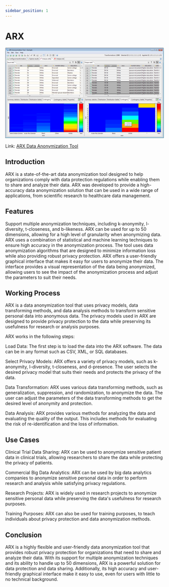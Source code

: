 ```yaml
---
sidebar_position: 1
---
```

# ARX 

![](../tools/img/arx.png)

Link: [ARX Data Anonymization Tool](https://arx.deidentifier.org/)
## Introduction
ARX is a state-of-the-art data anonymization tool designed to help organizations comply with data protection regulations while enabling them to share and analyze their data. ARX was developed to provide a high-accuracy data anonymization solution that can be used in a wide range of applications, from scientific research to healthcare data management.

## Features
Support multiple anonymization techniques, including k-anonymity, l-diversity, t-closeness, and b-likeness.
ARX can be used for up to 50 dimensions, allowing for a high level of granularity when anonymizing data.
ARX uses a combination of statistical and machine learning techniques to ensure high accuracy in the anonymization process. The tool uses data anonymization algorithms that are designed to minimize information loss while also providing robust privacy protection.
ARX offers a user-friendly graphical interface that makes it easy for users to anonymize their data. The interface provides a visual representation of the data being anonymized, allowing users to see the impact of the anonymization process and adjust the parameters to suit their needs.

## Working Process

ARX is a data anonymization tool that uses privacy models, data transforming methods, and data analysis methods to transform sensitive personal data into anonymous data. The privacy models used in ARX are designed to provide privacy protection to the data while preserving its usefulness for research or analysis purposes.

ARX works in the following steps:

Load Data: The first step is to load the data into the ARX software. The data can be in any format such as CSV, XML, or SQL databases.

Select Privacy Models: ARX offers a variety of privacy models, such as k-anonymity, l-diversity, t-closeness, and d-presence. The user selects the desired privacy model that suits their needs and protects the privacy of the data.

Data Transformation: ARX uses various data transforming methods, such as generalization, suppression, and randomization, to anonymize the data. The user can adjust the parameters of the data transforming methods to get the desired level of anonymity and protection.

Data Analysis: ARX provides various methods for analyzing the data and evaluating the quality of the output. This includes methods for evaluating the risk of re-identification and the loss of information.

## Use Cases

Clinical Trial Data Sharing: ARX can be used to anonymize sensitive patient data in clinical trials, allowing researchers to share the data while protecting the privacy of patients.

Commercial Big Data Analytics: ARX can be used by big data analytics companies to anonymize sensitive personal data in order to perform research and analysis while satisfying privacy regulations.

Research Projects: ARX is widely used in research projects to anonymize sensitive personal data while preserving the data's usefulness for research purposes.

Training Purposes: ARX can also be used for training purposes, to teach individuals about privacy protection and data anonymization methods.


## Conclusion
ARX is a highly flexible and user-friendly data anonymization tool that provides robust privacy protection for organizations that need to share and analyze their data. With its support for multiple anonymization techniques and its ability to handle up to 50 dimensions, ARX is a powerful solution for data protection and data sharing. Additionally, its high accuracy and user-friendly graphical interface make it easy to use, even for users with little to no technical background.
